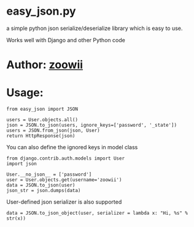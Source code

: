 easy_json.py
===============

a simple python json serialize/deserialize library which is easy to use.

Works well with Django and other Python code

# Author: [zoowii](http://zoowii.com)

# Usage:
```
from easy_json import JSON

users = User.objects.all()
json = JSON.to_json(users, ignore_keys=['password', '_state'])
users = JSON.from_json(json, User)
return HttpResponse(json)
```

You can also define the ignored keys in model class

```
from django.contrib.auth.models import User
import json

User.__no_json__ = ['password']
user = User.objects.get(username='zoowii')
data = JSON.to_json(user)
json_str = json.dumps(data)
```

User-defined json serializer is also supported
```
data = JSON.to_json_object(user, serializer = lambda x: "Hi, %s" % str(x))
```

